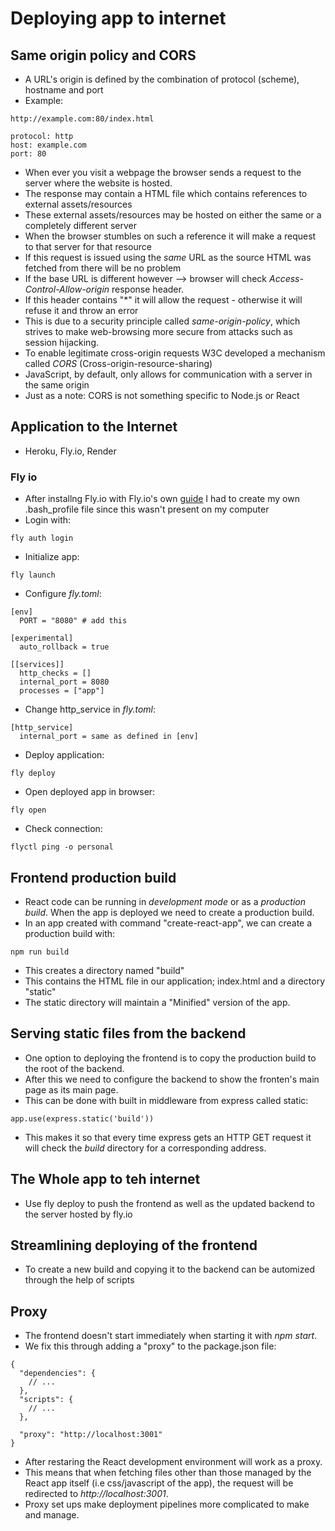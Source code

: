 # Deploying app to internet

## Same origin policy and CORS
- A URL's origin is defined by the combination of protocol (scheme), hostname and port
- Example:
```
http://example.com:80/index.html

protocol: http
host: example.com
port: 80
```
- When ever you visit a webpage the browser sends a request to the server where the website is hosted.
- The response may contain a HTML file which contains references to external assets/resources
- These external assets/resources may be hosted on either the same or a completely different server
- When the browser stumbles on such a reference it will make a request to that server for that resource
- If this request is issued using the *same* URL as the source HTML was fetched from there will be no problem
- If the base URL is different however --> browser will check *Access-Control-Allow-origin* response header.
- If this header contains "*" it will allow the request - otherwise it will refuse it and throw an error
- This is due to a security principle called *same-origin-policy*, which strives to make web-browsing more secure from attacks such as session hijacking.
- To enable legitimate cross-origin requests W3C developed a mechanism called *CORS* (Cross-origin-resource-sharing)
- JavaScript, by default, only allows for communication with a server in the same origin
- Just as a note: CORS is not something specific to Node.js or React

## Application to the Internet
- Heroku, Fly.io, Render

### Fly io
- After installng Fly.io with Fly.io's own [guide](https://fly.io/docs/hands-on/install-flyctl/) I had to create my own .bash_profile file since this wasn't present on my computer
- Login with:
```
fly auth login
```
- Initialize app:
```
fly launch
```
- Configure *fly.toml*:
```
[env]
  PORT = "8080" # add this

[experimental]
  auto_rollback = true

[[services]]
  http_checks = []
  internal_port = 8080 
  processes = ["app"]
```
- Change http_service in *fly.toml*:
```
[http_service]
  internal_port = same as defined in [env]
```
- Deploy application:
```
fly deploy
```
- Open deployed app in browser:
```
fly open
```
- Check connection:
```
flyctl ping -o personal
```

## Frontend production build
- React code can be running in *development mode* or as a *production build*. When the app is deployed we need to create a production build.
- In an app created with command "create-react-app", we can create a production build with:
```
npm run build
```
- This creates a directory named "build" 
- This contains the HTML file in our application; index.html and a directory "static"
- The  static directory will maintain a "Minified" version of the app.

## Serving static files from the backend
- One option to deploying the frontend is to copy the production build to the root of the backend.
- After this we need to configure the backend to show the fronten's main page as its main page.
- This can be done with built in middleware from express called static:
```
app.use(express.static('build'))
```
- This makes it so that every time express gets an HTTP GET request it will check the *build* directory for a corresponding address.

## The Whole app to teh internet
- Use fly deploy to push the frontend as well as the updated backend to the server hosted by fly.io

## Streamlining deploying of the frontend
- To create a new build and copying it to the backend can be automized through the help of scripts

## Proxy
- The frontend doesn't start immediately when starting it with *npm start*.
- We fix this through adding a "proxy" to the package.json file:
```
{
  "dependencies": {
    // ...
  },
  "scripts": {
    // ...
  },

  "proxy": "http://localhost:3001"
}
```
- After restaring the React development environment will work as a proxy.
- This means that when fetching files other than those managed by the React app itself (i.e css/javascript of the app), the request will be redirected to *http://localhost:3001*.
- Proxy set ups make deployment pipelines more complicated to make and manage.
